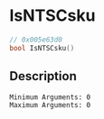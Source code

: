 # IsNTSCsku
```c
// 0x005e63d0
bool IsNTSCsku()
```
## Description
```
Minimum Arguments: 0
Maximum Arguments: 0
```
